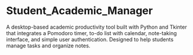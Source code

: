 # Student_Academic_Manager
A desktop-based academic productivity tool built with Python and Tkinter that integrates a Pomodoro timer, to-do list with calendar, note-taking interface, and simple user authentication. Designed to help students manage tasks and organize notes.

